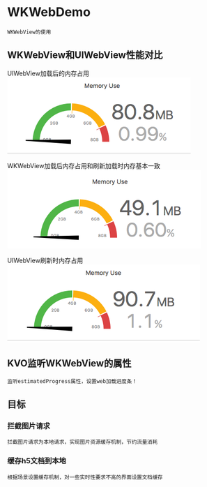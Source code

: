 # WKWebDemo

    WKWebView的使用

## WKWebView和UIWebView性能对比

UIWebView加载后的内存占用</br>
![img](https://github.com/zhuzhuxingtianxia/WKWebDemo/blob/master/web.png)

WKWebView加载后内存占用和刷新加载时内存基本一致</br>
![img](https://github.com/zhuzhuxingtianxia/WKWebDemo/blob/master/wk.png)

 UIWebView刷新时内存占用</br>
 ![img](https://github.com/zhuzhuxingtianxia/WKWebDemo/blob/master/mjweb.png)

## KVO监听WKWebView的属性

    监听estimatedProgress属性，设置web加载进度条！

## 目标
### 拦截图片请求

    拦截图片请求为本地请求，实现图片资源缓存机制，节约流量消耗
  
### 缓存h5文档到本地

    根据场景设置缓存机制，对一些实时性要求不高的界面设置文档缓存
